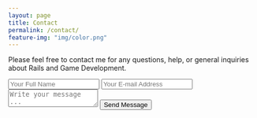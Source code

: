 ```yaml
---
layout: page
title: Contact
permalink: /contact/
feature-img: "img/color.png"
---
```


Please feel free to contact me for any questions, help, or general inquiries about Rails and Game Development.

<form action="https://getsimpleform.com/messages?form_api_token=a56282f7e3136848fb8001d3b0d05fde" method="post">
  <!-- the redirect_to is optional, the form will redirect to the referrer on submission -->
  <input type='hidden' name='redirect_to' value='http://fosterkizer.com/thank-you' />
  <input type='text' name='name' placeholder='Your Full Name' />
  <input type='email' name='email' placeholder='Your E-mail Address' />
  <textarea name='message' placeholder='Write your message ...'></textarea>
  <input type='submit' value='Send Message' />
</form>